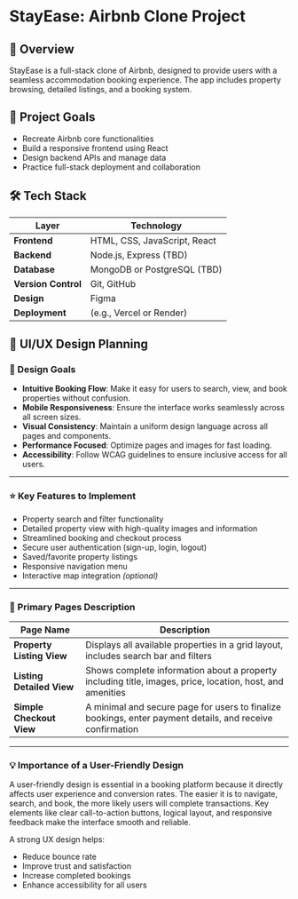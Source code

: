 # StayEase: Airbnb Clone Project

## 📘 Overview

StayEase is a full-stack clone of Airbnb, designed to provide users with a seamless accommodation booking experience. The app includes property browsing, detailed listings, and a booking system.

## 🎯 Project Goals

- Recreate Airbnb core functionalities
- Build a responsive frontend using React
- Design backend APIs and manage data
- Practice full-stack deployment and collaboration

## 🛠 Tech Stack

| Layer         | Technology               |
|---------------|---------------------------|
| **Frontend**  | HTML, CSS, JavaScript, React |
| **Backend**   | Node.js, Express (TBD)      |
| **Database**  | MongoDB or PostgreSQL (TBD) |
| **Version Control** | Git, GitHub           |
| **Design**    | Figma                      |
| **Deployment**| (e.g., Vercel or Render)   |







## 🎨 UI/UX Design Planning

### 🎯 Design Goals

- **Intuitive Booking Flow**: Make it easy for users to search, view, and book properties without confusion.
- **Mobile Responsiveness**: Ensure the interface works seamlessly across all screen sizes.
- **Visual Consistency**: Maintain a uniform design language across all pages and components.
- **Performance Focused**: Optimize pages and images for fast loading.
- **Accessibility**: Follow WCAG guidelines to ensure inclusive access for all users.

---

### ⭐ Key Features to Implement

- Property search and filter functionality
- Detailed property view with high-quality images and information
- Streamlined booking and checkout process
- Secure user authentication (sign-up, login, logout)
- Saved/favorite property listings
- Responsive navigation menu
- Interactive map integration *(optional)*

---

### 📄 Primary Pages Description

| Page Name               | Description                                                                 |
|-------------------------|-----------------------------------------------------------------------------|
| **Property Listing View** | Displays all available properties in a grid layout, includes search bar and filters |
| **Listing Detailed View** | Shows complete information about a property including title, images, price, location, host, and amenities |
| **Simple Checkout View**  | A minimal and secure page for users to finalize bookings, enter payment details, and receive confirmation |

---

### 💡 Importance of a User-Friendly Design

A user-friendly design is essential in a booking platform because it directly affects user experience and conversion rates. The easier it is to navigate, search, and book, the more likely users will complete transactions. Key elements like clear call-to-action buttons, logical layout, and responsive feedback make the interface smooth and reliable.

A strong UX design helps:
- Reduce bounce rate
- Improve trust and satisfaction
- Increase completed bookings
- Enhance accessibility for all users
